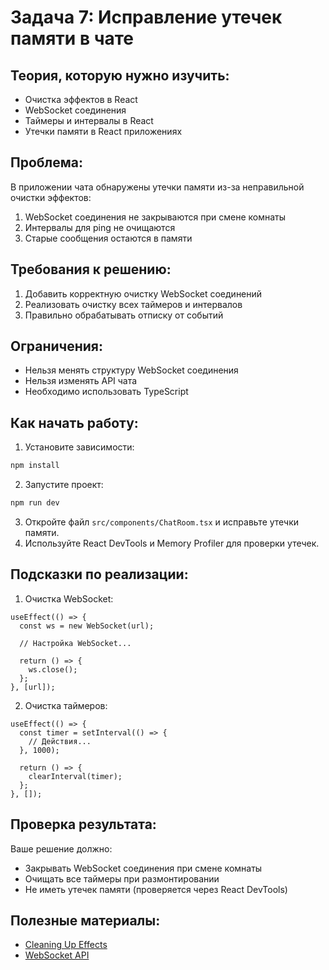 # Задача 7: Исправление утечек памяти в чате

## Теория, которую нужно изучить:
- Очистка эффектов в React
- WebSocket соединения
- Таймеры и интервалы в React
- Утечки памяти в React приложениях

## Проблема:
В приложении чата обнаружены утечки памяти из-за неправильной очистки эффектов:
1. WebSocket соединения не закрываются при смене комнаты
2. Интервалы для ping не очищаются
3. Старые сообщения остаются в памяти

## Требования к решению:
1. Добавить корректную очистку WebSocket соединений
2. Реализовать очистку всех таймеров и интервалов
3. Правильно обрабатывать отписку от событий

## Ограничения:
- Нельзя менять структуру WebSocket соединения
- Нельзя изменять API чата
- Необходимо использовать TypeScript

## Как начать работу:
1. Установите зависимости:
```bash
npm install
```

2. Запустите проект:
```bash
npm run dev
```

3. Откройте файл `src/components/ChatRoom.tsx` и исправьте утечки памяти.
4. Используйте React DevTools и Memory Profiler для проверки утечек.

## Подсказки по реализации:

1. Очистка WebSocket:
```tsx
useEffect(() => {
  const ws = new WebSocket(url);
  
  // Настройка WebSocket...
  
  return () => {
    ws.close();
  };
}, [url]);
```

2. Очистка таймеров:
```tsx
useEffect(() => {
  const timer = setInterval(() => {
    // Действия...
  }, 1000);
  
  return () => {
    clearInterval(timer);
  };
}, []);
```

## Проверка результата:
Ваше решение должно:
- Закрывать WebSocket соединения при смене комнаты
- Очищать все таймеры при размонтировании
- Не иметь утечек памяти (проверяется через React DevTools)

## Полезные материалы:
- [Cleaning Up Effects](https://react.dev/learn/synchronizing-with-effects#how-to-handle-the-effect-firing-twice-in-development)
- [WebSocket API](https://developer.mozilla.org/en-US/docs/Web/API/WebSocket)
